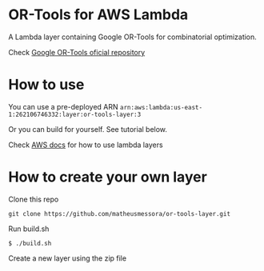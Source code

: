 # OR-Tools for AWS Lambda

A Lambda layer containing Google OR-Tools for combinatorial optimization.

Check [Google OR-Tools oficial repository](https://github.com/google/or-tools)

# How to use 

You can use a pre-deployed ARN `arn:aws:lambda:us-east-1:262106746332:layer:or-tools-layer:3`

Or you can build for yourself. See tutorial below.

Check [AWS docs](https://docs.aws.amazon.com/lambda/latest/dg/configuration-layers.html) for how to use lambda layers

# How to create your own layer

Clone this repo

`git clone https://github.com/matheusmessora/or-tools-layer.git`

Run build.sh

`$ ./build.sh`

Create a new layer using the zip file